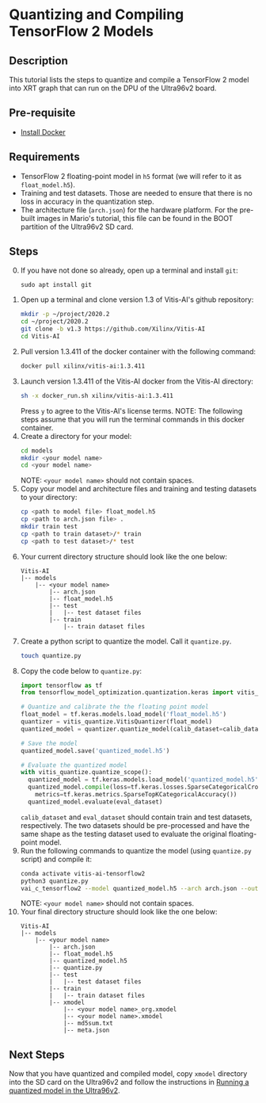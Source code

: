 # Quantizing and Compiling TensorFlow 2 Models
## Description
This tutorial lists the steps to quantize and compile a TensorFlow 2 model into XRT graph that can run on the DPU of the Ultra96v2 board.

## Pre-requisite
- [Install Docker](../install_docker/install_docker.md)

## Requirements
- TensorFlow 2 floating-point model in `h5` format (we will refer to it as `float_model.h5`).
- Training and test datasets. Those are needed to ensure that there is no loss in accuracy in the quantization step.
- The architecture file (`arch.json`) for the hardware platform. For the pre-built images in Mario's tutorial, this file can be found in the BOOT partition of the Ultra96v2 SD card.

## Steps
0. If you have not done so already, open up a terminal and install `git`:
    ```
    sudo apt install git
    ```
1. Open up a terminal and clone version 1.3 of Vitis-AI's github repository:
    ```bash
    mkdir -p ~/project/2020.2
    cd ~/project/2020.2
    git clone -b v1.3 https://github.com/Xilinx/Vitis-AI
    cd Vitis-AI
    ```
2. Pull version 1.3.411 of the docker container with the following command:
    ```bash
    docker pull xilinx/vitis-ai:1.3.411
    ```
3. Launch version 1.3.411 of the Vitis-AI docker from the Vitis-AI directory:
    ```bash
    sh -x docker_run.sh xilinx/vitis-ai:1.3.411
    ```
    Press `y` to agree to the Vitis-AI's license terms. NOTE: The following steps assume that you will run the terminal commands in this docker container.
4. Create a directory for your model:
    ```bash
    cd models
    mkdir <your model name>
    cd <your model name>
    ```
    NOTE: `<your model name>` should not contain spaces.
5. Copy your model and architecture files and training and testing datasets to your directory:
    ```bash
    cp <path to model file> float_model.h5
    cp <path to arch.json file> .
    mkdir train test
    cp <path to train dataset>/* train
    cp <path to test dataset>/* test
    ```
6. Your current directory structure should look like the one below:
    ```
    Vitis-AI
    |-- models
        |-- <your model name>
            |-- arch.json
            |-- float_model.h5
            |-- test
            |   |-- test dataset files
            |-- train
                |-- train dataset files
    ```
7. Create a python script to quantize the model. Call it `quantize.py`.
    ```bash
    touch quantize.py
    ```
8. Copy the code below to `quantize.py`:
    ```python
    import tensorflow as tf
    from tensorflow_model_optimization.quantization.keras import vitis_quantize

    # Quantize and calibrate the the floating point model
    float_model = tf.keras.models.load_model('float_model.h5')
    quantizer = vitis_quantize.VitisQuantizer(float_model)
    quantized_model = quantizer.quantize_model(calib_dataset=calib_dataset)

    # Save the model
    quantized_model.save('quantized_model.h5')

    # Evaluate the quantized model
    with vitis_quantize.quantize_scope():
      quantized_model = tf.keras.models.load_model('quantized_model.h5')
      quantized_model.compile(loss=tf.keras.losses.SparseCategoricalCrossentropy(),
        metrics=tf.keras.metrics.SparseTopKCategoricalAccuracy())
      quantized_model.evaluate(eval_dataset)
    ```
     `calib_dataset` and `eval_dataset` should contain train and test datasets, respectively. The two datasets should be pre-processed and have the same shape as the testing dataset used to evaluate the original floating-point model.
9. Run the following commands to quantize the model (using `quantize.py` script) and compile it:
    ```bash
    conda activate vitis-ai-tensorflow2
    python3 quantize.py
    vai_c_tensorflow2 --model quantized_model.h5 --arch arch.json --output_dir xmodel --net_name <your model name>
    ```
    NOTE: `<your model name>` should not contain spaces.
10. Your final directory structure should look like the one below:
    ```
    Vitis-AI
    |-- models
        |-- <your model name>
            |-- arch.json
            |-- float_model.h5
            |-- quantized_model.h5
            |-- quantize.py
            |-- test
            |   |-- test dataset files
            |-- train
            |   |-- train dataset files
            |-- xmodel
                |-- <your model name>_org.xmodel
                |-- <your model name>.xmodel
                |-- md5sum.txt
                |-- meta.json
    ```

## Next Steps
Now that you have quantized and compiled model, copy `xmodel` directory into the SD card on the Ultra96v2 and follow the instructions in [Running a quantized model in the Ultra96v2](TODO).

